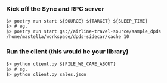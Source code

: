 ### Kick off the Sync and RPC server

```text
$> poetry run start ${SOURCE} ${TARGET} ${SLEEP_TIME}
$> # eg.
$> poetry run start gs://airline-travel-source/sample_dpds /home/mastella/workspace/dpds-sidecar/cache 10
```


### Run the client (this would be your library)

```text
$> python client.py ${FILE_WE_CARE_ABOUT}
$> # eg.
$> python client.py sales.json
```
